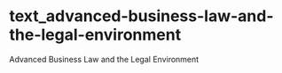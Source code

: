 # text_advanced-business-law-and-the-legal-environment
Advanced Business Law and the Legal Environment
